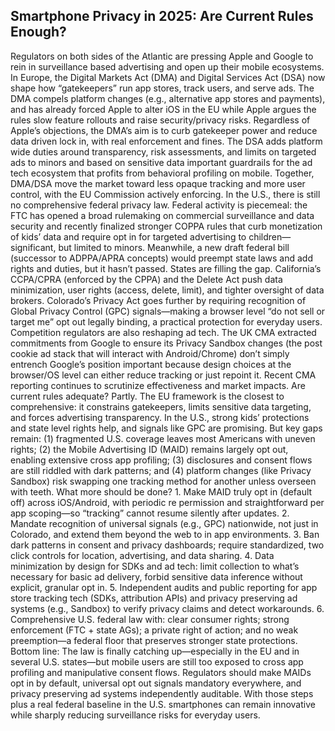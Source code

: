 Smartphone Privacy in 2025: Are Current Rules
Enough?
---
Regulators on both sides of the Atlantic are pressing Apple and Google to rein in surveillance based
advertising and open up their mobile ecosystems. In Europe, the Digital Markets Act (DMA) and Digital
Services Act (DSA) now shape how “gatekeepers” run app stores, track users, and serve ads. The
DMA compels platform changes (e.g., alternative app stores and payments), and has already forced
Apple to alter iOS in the EU while Apple argues the rules slow feature rollouts and raise
security/privacy risks. Regardless of Apple’s objections, the DMA’s aim is to curb gatekeeper power
and reduce data driven lock in, with real enforcement and fines.
The DSA adds platform wide duties around transparency, risk assessments, and limits on targeted ads
to minors and based on sensitive data important guardrails for the ad tech ecosystem that profits from
behavioral profiling on mobile. Together, DMA/DSA move the market toward less opaque tracking and
more user control, with the EU Commission actively enforcing.
In the U.S., there is still no comprehensive federal privacy law. Federal activity is piecemeal: the FTC
has opened a broad rulemaking on commercial surveillance and data security and recently finalized
stronger COPPA rules that curb monetization of kids’ data and require opt in for targeted advertising to
children—significant, but limited to minors. Meanwhile, a new draft federal bill (successor to
ADPPA/APRA concepts) would preempt state laws and add rights and duties, but it hasn’t passed.
States are filling the gap. California’s CCPA/CPRA (enforced by the CPPA) and the Delete Act push
data minimization, user rights (access, delete, limit), and tighter oversight of data brokers. Colorado’s
Privacy Act goes further by requiring recognition of Global Privacy Control (GPC) signals—making a
browser level “do not sell or target me” opt out legally binding, a practical protection for everyday users.
Competition regulators are also reshaping ad tech. The UK CMA extracted commitments from Google
to ensure its Privacy Sandbox changes (the post cookie ad stack that will interact with
Android/Chrome) don’t simply entrench Google’s position important because design choices at the
browser/OS level can either reduce tracking or just repoint it. Recent CMA reporting continues to
scrutinize effectiveness and market impacts.
Are current rules adequate? Partly. The EU framework is the closest to comprehensive: it constrains
gatekeepers, limits sensitive data targeting, and forces advertising transparency. In the U.S., strong
kids’ protections and state level rights help, and signals like GPC are promising. But key gaps remain:
(1) fragmented U.S. coverage leaves most Americans with uneven rights; (2) the Mobile Advertising ID
(MAID) remains largely opt out, enabling extensive cross app profiling; (3) disclosures and consent
flows are still riddled with dark patterns; and (4) platform changes (like Privacy Sandbox) risk swapping
one tracking method for another unless overseen with teeth.
What more should be done? 1. Make MAID truly opt in (default off) across iOS/Android, with periodic
re permission and straightforward per app scoping—so “tracking” cannot resume silently after updates.
2. Mandate recognition of universal signals (e.g., GPC) nationwide, not just in Colorado, and extend
them beyond the web to in app environments. 3. Ban dark patterns in consent and privacy dashboards;
require standardized, two click controls for location, advertising, and data sharing. 4. Data minimization
by design for SDKs and ad tech: limit collection to what’s necessary for basic ad delivery, forbid
sensitive data inference without explicit, granular opt in. 5. Independent audits and public reporting for
app store tracking tech (SDKs, attribution APIs) and privacy preserving ad systems (e.g., Sandbox) to
verify privacy claims and detect workarounds. 6. Comprehensive U.S. federal law with: clear consumer
rights; strong enforcement (FTC + state AGs); a private right of action; and no weak preemption—a
federal floor that preserves stronger state protections.
Bottom line: The law is finally catching up—especially in the EU and in several U.S. states—but mobile
users are still too exposed to cross app profiling and manipulative consent flows. Regulators should
make MAIDs opt in by default, universal opt out signals mandatory everywhere, and privacy preserving
ad systems independently auditable. With those steps plus a real federal baseline in the
U.S. smartphones can remain innovative while sharply reducing surveillance risks for everyday users.
